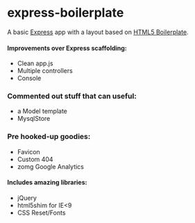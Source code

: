 # express-boilerplate

A basic [Express](http://expressjs.com/) app with a layout based on [HTML5 Boilerplate](https://github.com/paulirish/html5-boilerplate).

#### Improvements over Express scaffolding:

  * Clean app.js
  * Multiple controllers
  * Console

### Commented out stuff that can useful:
  * a Model template
  * MysqlStore

### Pre hooked-up goodies:
  * Favicon
  * Custom 404
  * zomg Google Analytics

#### Includes amazing libraries:

  * jQuery
  * html5shim for IE<9
  * CSS Reset/Fonts

